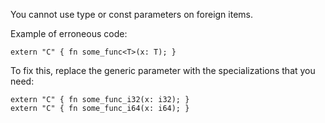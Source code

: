 You cannot use type or const parameters on foreign items.

Example of erroneous code:

```compile_fail,E0044
extern "C" { fn some_func<T>(x: T); }
```

To fix this, replace the generic parameter with the specializations that you
need:

```
extern "C" { fn some_func_i32(x: i32); }
extern "C" { fn some_func_i64(x: i64); }
```
